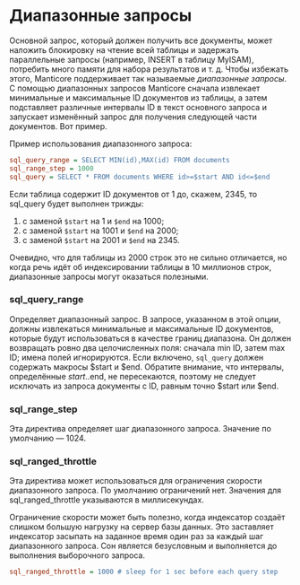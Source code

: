 # Диапазонные запросы


Основной запрос, который должен получить все документы, может наложить блокировку на чтение всей таблицы и задержать параллельные запросы (например, INSERT в таблицу MyISAM), потребить много памяти для набора результатов и т. д. Чтобы избежать этого, Manticore поддерживает так называемые *диапазонные запросы*. С помощью диапазонных запросов Manticore сначала извлекает минимальные и максимальные ID документов из таблицы, а затем подставляет различные интервалы ID в текст основного запроса и запускает изменённый запрос для получения следующей части документов. Вот пример.

Пример использования диапазонного запроса:

```ini
sql_query_range = SELECT MIN(id),MAX(id) FROM documents
sql_range_step = 1000
sql_query = SELECT * FROM documents WHERE id>=$start AND id<=$end
```

Если таблица содержит ID документов от 1 до, скажем, 2345, то sql_query будет выполнен трижды:

1.  с заменой `$start` на 1 и `$end` на 1000;
2.  с заменой `$start` на 1001 и `$end` на 2000;
3.  с заменой `$start` на 2001 и `$end` на 2345.

Очевидно, что для таблицы из 2000 строк это не сильно отличается, но когда речь идёт об индексировании таблицы в 10 миллионов строк, диапазонные запросы могут оказаться полезными.

### sql_query_range

Определяет диапазонный запрос. В запросе, указанном в этой опции, должны извлекаться минимальные и максимальные ID документов, которые будут использоваться в качестве границ диапазона. Он должен возвращать ровно два целочисленных поля: сначала min ID, затем max ID; имена полей игнорируются. Если включено, `sql_query` должен содержать макросы $start и $end. Обратите внимание, что интервалы, определённые $start..$end, не пересекаются, поэтому не следует исключать из запроса документы с ID, равным точно $start или $end.

### sql_range_step

Эта директива определяет шаг диапазонного запроса. Значение по умолчанию — 1024.

### sql_ranged_throttle

Эта директива может использоваться для ограничения скорости диапазонного запроса. По умолчанию ограничений нет. Значения для sql_ranged_throttle указываются в миллисекундах.

Ограничение скорости может быть полезно, когда индексатор создаёт слишком большую нагрузку на сервер базы данных. Это заставляет индексатор засыпать на заданное время один раз за каждый шаг диапазонного запроса. Сон является безусловным и выполняется до выполнения выборочного запроса.

```ini
sql_ranged_throttle = 1000 # sleep for 1 sec before each query step
```
<!-- proofread -->

